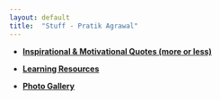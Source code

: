 ```yaml
---
layout: default
title:  "Stuff - Pratik Agrawal"
---
```

* **[Inspirational & Motivational Quotes (more or less)](motivation.html)** 

* __[Learning Resources](learn.html)__

* **[Photo Gallery](pics.html)**

